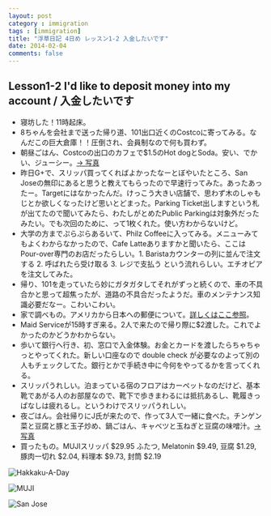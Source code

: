 ```yaml
---
layout: post
category : immigration
tags : [immigration]
title: "浮草日記 4日め レッスン1-2 入金したいです"
date: 2014-02-04
comments: false
---
```


## Lesson1-2 I'd like to deposit money into my account / 入金したいです 

* 寝坊した！11時起床。&nbsp; 
* 8ちゃんを会社まで送った帰り道、101出口近くのCostcoに寄ってみる。なんだこの巨大倉庫！！圧倒され、会員制なので何も買わず。&nbsp; 
* 朝昼ごはん、Costcoの出口のカフェで$1.5のHot dogとSoda。安い、でかい、ジューシー。[-> 写真](http://instagram.com/p/kAdgU5lDSN/)
* 昨日G+で、スリッパ買ってくればよかったなーとぼやいたところ、San Joseの無印にあると思うと教えてもらったので早速行ってみた。あったあったー。Targetにはなかったんだ。けっこう大きい店舗で、思わず木のしゃもじとか欲しくなったけど思いとどまった。Parking Ticket出しますという札が出てたので聞いてみたら、わたしがとめたPublic Parkingは対象外だったみたい。でも次回のために、って1枚くれた。使い方わからないけど。
* 大学の方までぷらぷらあるいて、Philz Coffeeに入ってみる。メニューみてもよくわからなかったので、Cafe Latteありますかと聞いたら、ここはPour-over専門のお店だったらしい。1. Baristaカウンターの列に並んで注文する 2. 呼ばれたら受け取る 3. レジで支払う という流れらしい。エチオピアを注文してみた。
* 帰り、101を走っていたら妙にガタガタしてそれがずっと続くので、車の不具合かと思って超焦ったが、道路の不具合だったようだ。車のメンテナンス知識必要だなー。こわいこわい。
* 家で調べもの。アメリカから日本への郵便について。[詳しくはここ参照](https://plus.google.com/u/0/+YukoHonda/posts/KDYJudq9XHu)。
* Maid Serviceが15時すぎ来る。2人で来たので帰り際に$2渡した。これでよかったのかどうかわからない。&nbsp; 
* 歩いて銀行へ行き、初、窓口で入金体験。お金とカードを渡したらちゃちゃっとやってくれた。新しい口座なので double check が必要なのよって別の人もチェックしてた。銀行とかで手続き中に今何をやってるかを言ってくれる。&nbsp;  
* スリッパうれしい。泊まっている宿のフロアはカーペットなのだけど、基本靴であがる人のお部屋なので、靴下で歩きまわるには抵抗あるし、靴履きっぱなしは疲れるし。というわけでスリッパうれしい。&nbsp;  
* 夜ごはん。会社帰りにJ氏が来たので、作って3人で一緒に食べた。チンゲン菜と豆腐と豚と玉子炒め、鍋ごはん、キャベツと玉ねぎと豆腐の味噌汁。[-> 写真](http://instagram.com/p/kBfD4flDRz/)
* 買ったもの。MUJIスリッパ $29.95 ふたつ, Melatonin $9.49, 豆腐 $1.29, 豚肉一切れ $2.04, 料理本 $9.73, 封筒 $2.19 

![Hakkaku-A-Day](https://lh3.googleusercontent.com/-1GVF6Oo3saU/UvHPiQkTfsI/AAAAAAABmdw/__9XgVvyDQ4/w620-h465-no/14+-+1)

![MUJI](https://lh5.googleusercontent.com/-kPvLMgNCz1o/UvFzWUnhu4I/AAAAAAABmbQ/BeGDpVBXQnA/w620-h465-no/14+-+1)

![San Jose](https://lh5.googleusercontent.com/-qwEzE70LeUY/UvV-1izYebI/AAAAAAAB3u0/UiDyWHBnb3E/w620-h465-no/P1140878.JPG)

